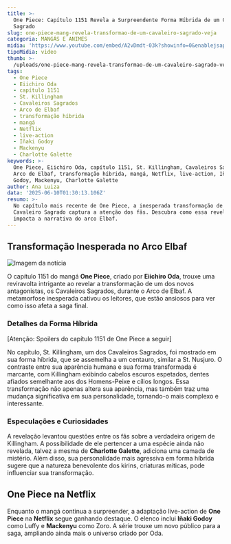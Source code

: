 ```yaml
---
title: >-
  One Piece: Capítulo 1151 Revela a Surpreendente Forma Híbrida de um Cavaleiro
  Sagrado
slug: one-piece-mang-revela-transformao-de-um-cavaleiro-sagrado-veja
categoria: MANGÁS E ANIMES
midia: 'https://www.youtube.com/embed/A2vDmdt-03k?showinfo=0&enablejsapi=1'
tipoMidia: video
thumb: >-
  /uploads/one-piece-mang-revela-transformao-de-um-cavaleiro-sagrado-veja-thumb.png
tags:
  - One Piece
  - Eiichiro Oda
  - capítulo 1151
  - St. Killingham
  - Cavaleiros Sagrados
  - Arco de Elbaf
  - transformação híbrida
  - mangá
  - Netflix
  - live-action
  - Iñaki Godoy
  - Mackenyu
  - Charlotte Galette
keywords: >-
  One Piece, Eiichiro Oda, capítulo 1151, St. Killingham, Cavaleiros Sagrados,
  Arco de Elbaf, transformação híbrida, mangá, Netflix, live-action, Iñaki
  Godoy, Mackenyu, Charlotte Galette
author: Ana Luiza
data: '2025-06-10T01:30:13.106Z'
resumo: >-
  No capítulo mais recente de One Piece, a inesperada transformação de um
  Cavaleiro Sagrado captura a atenção dos fãs. Descubra como essa revelação
  impacta a narrativa do arco Elbaf.
---
```


## Transformação Inesperada no Arco Elbaf

![Imagem da notícia](https://cdn.ome.lt/B097_C_tw_6Z6EL3leGq_p51I6o=/fit-in/837x500/smart/uploads/conteudo/fotos/Saint-Killinghams-hybrid-form-in-one-piece.webp)

O capítulo 1151 do mangá **One Piece**, criado por **Eiichiro Oda**, trouxe uma reviravolta intrigante ao revelar a transformação de um dos novos antagonistas, os Cavaleiros Sagrados, durante o Arco de Elbaf. A metamorfose inesperada cativou os leitores, que estão ansiosos para ver como isso afeta a saga final.

### Detalhes da Forma Híbrida

[Atenção: Spoilers do capítulo 1151 de One Piece a seguir]

No capítulo, St. Killingham, um dos Cavaleiros Sagrados, foi mostrado em sua forma híbrida, que se assemelha a um centauro, similar a St. Nusjuro. O contraste entre sua aparência humana e sua forma transformada é marcante, com Killingham exibindo cabelos escuros espetados, dentes afiados semelhante aos dos Homens-Peixe e cílios longos. Essa transformação não apenas altera sua aparência, mas também traz uma mudança significativa em sua personalidade, tornando-o mais complexo e interessante.

### Especulações e Curiosidades

A revelação levantou questões entre os fãs sobre a verdadeira origem de Killingham. A possibilidade de ele pertencer a uma espécie ainda não revelada, talvez a mesma de **Charlotte Galette**, adiciona uma camada de mistério. Além disso, sua personalidade mais agressiva em forma híbrida sugere que a natureza benevolente dos kirins, criaturas míticas, pode influenciar sua transformação.

## One Piece na Netflix

Enquanto o mangá continua a surpreender, a adaptação live-action de **One Piece** na **Netflix** segue ganhando destaque. O elenco inclui **Iñaki Godoy** como Luffy e **Mackenyu** como Zoro. A série trouxe um novo público para a saga, ampliando ainda mais o universo criado por Oda.

